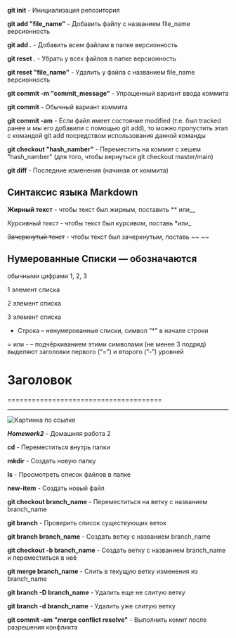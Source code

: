 **git init** - Инициализация репозитория

**git add "file_name"** - Добавить файлу с названием file_name версионность

**git add .** - Добавить всем файлам в папке версионность

**git reset .** - Убрать у всех файлов в папке версионность

**git reset "file_name"** - Удалить у файла с названием file_name версионность

**git commit -m "commit_message"** - Упрощенный вариант ввода коммита 

**git commit** - Обычный вариант коммита

**git commit -am** - Если файл имеет состояние modified (т.е. был tracked ранее и мы его добавили с помощью git add), то можно пропустить этап с командой git add посредством использования данной команды

**git checkout "hash_namber"** - Переместить на коммит с хешем "hash_namber" (для того, чтобы вернуться git checkout master/main) 

**git diff** - Последние изменения (начиная от коммита)

## __Синтаксис языка Markdown__ ## 

**Жирный текст** - чтобы текст был жирным, поставить ** или__

*Курсивный текст* - чтобы текст был курсивом, поставь *или_

 ~~Зачеркнутый текст~~ - чтобы текст был зачеркнутым, поставь ~~ ~~ 

 ## Нумерованные Списки — обозначаются 
обычными цифрами 1, 2, 3

1 элемент списка

2 элемент списка

3 элемент списка

* Строка – ненумерованные списки, символ “*” в начале строки

= или - – подчёркиванием этими символами (не менее 3 подряд) выделяют заголовки первого 
(“=”) и второго (“-”) уровней

# Заголовок

======================================

--------------------------------------

![Картинка по ссылке](https://i.vimeocdn.com/video/432547040-54ee20f92eacbf809b266dd97a77af4999b3234d4c1b72ace8313a0e22bfad8b-d.jpg)

**_Homework2_** - Домашняя работа 2

**cd** - Переместиться внутрь папки

**mkdir** - Создать новую папку

**ls** - Просмотреть список файлов в папке

**new-item** - Создать новый файл

**git checkout branch_name** - Переместиться на ветку с названием branch_name

**git branch** - Проверить список существующих веток

**git branch branch_name** - Создать ветку с названием branch_name

**git checkout -b branch_name** - Создать ветку с названием branch_name и переместиться в неё

**git merge branch_name** - Слить в текущую ветку изменения из branch_name

**git branch -D branch_name** - Удалить еще не слитую ветку

**git branch -d branch_name** - Удалить уже слитую ветку

**git commit -am "merge conflict resolve"** - Выполнить комит после разрешения конфликта

